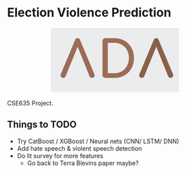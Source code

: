 # Election Violence Prediction
<p align="center">
<img src="ada.png" width="300">
</p>
<p>
CSE635 Project.
</p>


## Things to TODO 

* Try CatBoost / XGBoost / Neural nets (CNN/ LSTM/ DNN)
* Add hate speech & violent speech detection
* Do lit survey for more features
  * Go back to Terra Blevins paper maybe?
